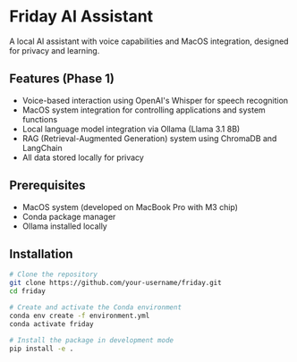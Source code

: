 # Friday AI Assistant

A local AI assistant with voice capabilities and MacOS integration, designed for privacy and learning.

## Features (Phase 1)

- Voice-based interaction using OpenAI's Whisper for speech recognition
- MacOS system integration for controlling applications and system functions
- Local language model integration via Ollama (Llama 3.1 8B)
- RAG (Retrieval-Augmented Generation) system using ChromaDB and LangChain
- All data stored locally for privacy

## Prerequisites

- MacOS system (developed on MacBook Pro with M3 chip)
- Conda package manager
- Ollama installed locally

## Installation

```bash
# Clone the repository
git clone https://github.com/your-username/friday.git
cd friday

# Create and activate the Conda environment
conda env create -f environment.yml
conda activate friday

# Install the package in development mode
pip install -e .
```
